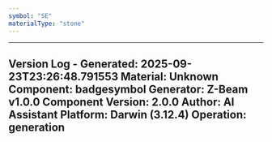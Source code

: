 ```yaml
---
symbol: "SE"
materialType: "stone"
---
```


---
Version Log - Generated: 2025-09-23T23:26:48.791553
Material: Unknown
Component: badgesymbol
Generator: Z-Beam v1.0.0
Component Version: 2.0.0
Author: AI Assistant
Platform: Darwin (3.12.4)
Operation: generation
---